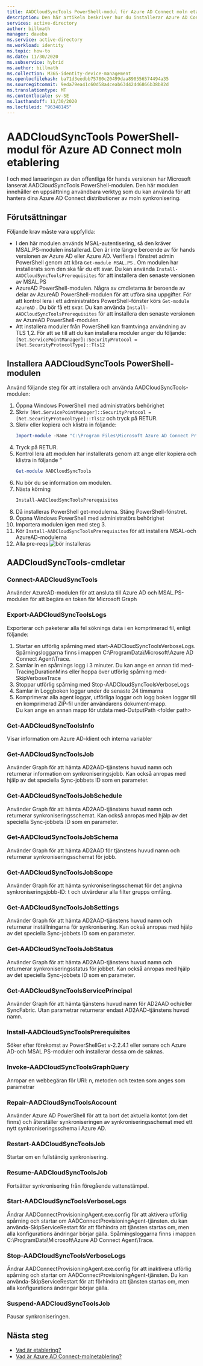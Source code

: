 ```yaml
---
title: AADCloudSyncTools PowerShell-modul för Azure AD Connect moln etablering
description: Den här artikeln beskriver hur du installerar Azure AD Connect Cloud Provisioning-agenten.
services: active-directory
author: billmath
manager: daveba
ms.service: active-directory
ms.workload: identity
ms.topic: how-to
ms.date: 11/30/2020
ms.subservice: hybrid
ms.author: billmath
ms.collection: M365-identity-device-management
ms.openlocfilehash: ba71d3eedbb75780c20499daa890556574494a35
ms.sourcegitcommit: 9eda79ea41c60d58a4ceab63d424d6866b38b82d
ms.translationtype: MT
ms.contentlocale: sv-SE
ms.lasthandoff: 11/30/2020
ms.locfileid: "96348145"
---
```

# <a name="aadcloudsynctools-powershell-module-for-azure-ad-connect-cloud-provisioning"></a>AADCloudSyncTools PowerShell-modul för Azure AD Connect moln etablering

I och med lanseringen av den offentliga för hands versionen har Microsoft lanserat AADCloudSyncTools PowerShell-modulen.  Den här modulen innehåller en uppsättning användbara verktyg som du kan använda för att hantera dina Azure AD Connect distributioner av moln synkronisering.

## <a name="pre-requisites"></a>Förutsättningar
Följande krav måste vara uppfyllda:
- I den här modulen används MSAL-autentisering, så den kräver MSAL.PS-modulen installerad. Den är inte längre beroende av för hands versionen av Azure AD eller Azure AD.   Verifiera i fönstret admin PowerShell genom att köra `Get-module MSAL.PS` . Om modulen har installerats som den ska får du ett svar.  Du kan använda `Install-AADCloudSyncToolsPrerequisites` för att installera den senaste versionen av MSAL.PS
- AzureAD PowerShell-modulen.  Några av cmdletarna är beroende av delar av AzureAD PowerShell-modulen för att utföra sina uppgifter.  För att kontrol lera i ett administratörs PowerShell-fönster körs `Get-module AzureAD` . Du bör få ett svar.  Du kan använda `Install-AADCloudSyncToolsPrerequisites` för att installera den senaste versionen av AzureAD PowerShell-modulen.
- Att installera moduler från PowerShell kan framtvinga användning av TLS 1,2.  För att se till att du kan installera moduler anger du följande: \
`[Net.ServicePointManager]::SecurityProtocol = [Net.SecurityProtocolType]::Tls12 `

## <a name="install-the-aadcloudsynctools-powershell-module"></a>Installera AADCloudSyncTools PowerShell-modulen
Använd följande steg för att installera och använda AADCloudSyncTools-modulen:

1.  Öppna Windows PowerShell med administratörs behörighet
2.  Skriv `[Net.ServicePointManager]::SecurityProtocol = [Net.SecurityProtocolType]::Tls12` och tryck på RETUR.
3.  Skriv eller kopiera och klistra in följande: 
    ``` powershell
    Import-module -Name "C:\Program Files\Microsoft Azure AD Connect Provisioning Agent\Utility\AADCloudSyncTools"
    ```
3.  Tryck på RETUR.
4.  Kontrol lera att modulen har installerats genom att ange eller kopiera och klistra in följande "
    ```powershell
    Get-module AADCloudSyncTools
    ```
5.  Nu bör du se information om modulen.
6.  Nästa körning
    ``` powershell
    Install-AADCloudSyncToolsPrerequisites
    ```
7.  Då installeras PowerShell get-modulerna.  Stäng PowerShell-fönstret.
8.  Öppna Windows PowerShell med administratörs behörighet
9.  Importera modulen igen med steg 3.
10. Kör `Install-AADCloudSyncToolsPrerequisites` för att installera MSAL-och AzureAD-modulerna
11. Alla pre-reqs ![ bör installeras](media/reference-powershell/install-1.png)

## <a name="aadcloudsynctools--cmdlets"></a>AADCloudSyncTools-cmdletar
### <a name="connect-aadcloudsynctools"></a>Connect-AADCloudSyncTools
Använder AzureAD-modulen för att ansluta till Azure AD och MSAL.PS-modulen för att begära en token för Microsoft Graph


### <a name="export-aadcloudsynctoolslogs"></a>Export-AADCloudSyncToolsLogs
Exporterar och paketerar alla fel söknings data i en komprimerad fil, enligt följande:
 1. Startar en utförlig spårning med start-AADCloudSyncToolsVerboseLogs.  Spårningsloggarna finns i mappen C:\ProgramData\Microsoft\Azure AD Connect Agent\Trace.
 2. Samlar in en spårnings logg i 3 minuter.
   Du kan ange en annan tid med-TracingDurationMins eller hoppa över utförlig spårning med-SkipVerboseTrace
 3. Stoppar utförlig spårning med Stop-AADCloudSyncToolsVerboseLogs
 4. Samlar in Loggboken loggar under de senaste 24 timmarna
 5. Komprimerar alla agent loggar, utförliga loggar och logg boken loggar till en komprimerad ZIP-fil under användarens dokument-mapp. 
 </br>Du kan ange en annan mapp för utdata med-OutputPath \<folder path\>

### <a name="get-aadcloudsynctoolsinfo"></a>Get-AADCloudSyncToolsInfo
Visar information om Azure AD-klient och interna variabler

### <a name="get-aadcloudsynctoolsjob"></a>Get-AADCloudSyncToolsJob
Använder Graph för att hämta AD2AAD-tjänstens huvud namn och returnerar information om synkroniseringsjobb.
Kan också anropas med hjälp av det speciella Sync-jobbets ID som en parameter.

### <a name="get-aadcloudsynctoolsjobschedule"></a>Get-AADCloudSyncToolsJobSchedule
Använder Graph för att hämta AD2AAD-tjänstens huvud namn och returnerar synkroniseringsschemat.
Kan också anropas med hjälp av det speciella Sync-jobbets ID som en parameter.

### <a name="get-aadcloudsynctoolsjobschema"></a>Get-AADCloudSyncToolsJobSchema
Använder Graph för att hämta AD2AAD för tjänstens huvud namn och returnerar synkroniseringsschemat för jobb.

### <a name="get-aadcloudsynctoolsjobscope"></a>Get-AADCloudSyncToolsJobScope
Använder Graph för att hämta synkroniseringsschemat för det angivna synkroniseringsjobb-ID: t och utvärderar alla filter grupps omfång.

### <a name="get-aadcloudsynctoolsjobsettings"></a>Get-AADCloudSyncToolsJobSettings
Använder Graph för att hämta AD2AAD-tjänstens huvud namn och returnerar inställningarna för synkronisering.
Kan också anropas med hjälp av det speciella Sync-jobbets ID som en parameter.

### <a name="get-aadcloudsynctoolsjobstatus"></a>Get-AADCloudSyncToolsJobStatus
Använder Graph för att hämta AD2AAD-tjänstens huvud namn och returnerar synkroniseringsstatus för jobbet.
Kan också anropas med hjälp av det speciella Sync-jobbets ID som en parameter.

### <a name="get-aadcloudsynctoolsserviceprincipal"></a>Get-AADCloudSyncToolsServicePrincipal
Använder Graph för att hämta tjänstens huvud namn för AD2AAD och/eller SyncFabric.
Utan parametrar returnerar endast AD2AAD-tjänstens huvud namn.

### <a name="install-aadcloudsynctoolsprerequisites"></a>Install-AADCloudSyncToolsPrerequisites
Söker efter förekomst av PowerShellGet v-2.2.4.1 eller senare och Azure AD-och MSAL.PS-moduler och installerar dessa om de saknas.

### <a name="invoke-aadcloudsynctoolsgraphquery"></a>Invoke-AADCloudSyncToolsGraphQuery
Anropar en webbegäran för URI: n, metoden och texten som anges som parametrar

### <a name="repair-aadcloudsynctoolsaccount"></a>Repair-AADCloudSyncToolsAccount
Använder Azure AD PowerShell för att ta bort det aktuella kontot (om det finns) och återställer synkroniseringen av synkroniseringsschemat med ett nytt synkroniseringsschema i Azure AD.

### <a name="restart-aadcloudsynctoolsjob"></a>Restart-AADCloudSyncToolsJob
Startar om en fullständig synkronisering.

### <a name="resume-aadcloudsynctoolsjob"></a>Resume-AADCloudSyncToolsJob
Fortsätter synkronisering från föregående vattenstämpel.

### <a name="start-aadcloudsynctoolsverboselogs"></a>Start-AADCloudSyncToolsVerboseLogs
Ändrar AADConnectProvisioningAgent.exe.config för att aktivera utförlig spårning och startar om AADConnectProvisioningAgent-tjänsten. du kan använda-SkipServiceRestart för att förhindra att tjänsten startas om, men alla konfigurations ändringar börjar gälla.  Spårningsloggarna finns i mappen C:\ProgramData\Microsoft\Azure AD Connect Agent\Trace.

### <a name="stop-aadcloudsynctoolsverboselogs"></a>Stop-AADCloudSyncToolsVerboseLogs
Ändrar AADConnectProvisioningAgent.exe.config för att inaktivera utförlig spårning och startar om AADConnectProvisioningAgent-tjänsten. Du kan använda-SkipServiceRestart för att förhindra att tjänsten startas om, men alla konfigurations ändringar börjar gälla.

### <a name="suspend-aadcloudsynctoolsjob"></a>Suspend-AADCloudSyncToolsJob
Pausar synkroniseringen.

## <a name="next-steps"></a>Nästa steg 

- [Vad är etablering?](what-is-provisioning.md)
- [Vad är Azure AD Connect-molnetablering?](what-is-cloud-provisioning.md)

